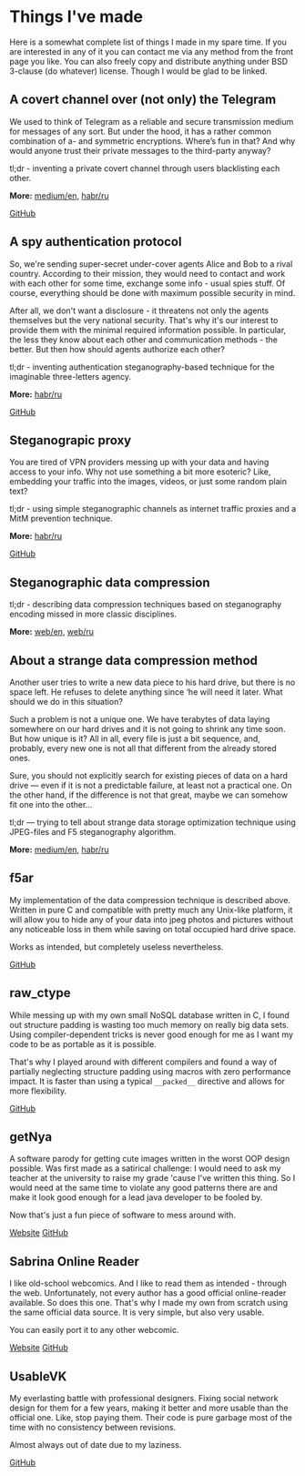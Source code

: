 # Things I've made

Here is a somewhat complete list of things I made in my spare time. If you are interested in any of it you can contact me via any method from the front page you like. You can also freely copy and distribute anything under BSD 3-clause (do whatever) license. Though I would be glad to be linked.

## A covert channel over (not only) the Telegram

We used to think of Telegram as a reliable and secure transmission medium for messages of any sort. But under the hood, it has a rather common combination of a- and symmetric encryptions. Where’s fun in that? And why would anyone trust their private messages to the third-party anyway?

tl;dr - inventing a private covert channel through users blacklisting each other.

**More:** [medium/en](https://medium.com/@labunskya/secret-telegrams-bdd2035b6e84), [habr/ru](https://habr.com/ru/post/451954)

[GitHub](https://github.com/LabunskyA/covertele)

## A spy authentication protocol

So, we're sending super-secret under-cover agents Alice and Bob to a rival country. According to their mission, they would need to contact and work with each other for some time, exchange some info - usual spies stuff. Of course, everything should be done with maximum possible security in mind.

After all, we don't want a disclosure - it threatens not only the agents themselves but the very national security. That's why it's our interest to provide them with the minimal required information possible. In particular, the less they know about each other and communication methods - the better. But then how should agents authorize each other?

tl;dr - inventing authentication steganography-based technique for the imaginable three-letters agency.

**More:** [habr/ru](https://habr.com/ru/post/456670/)

[GitHub](https://github.com/LabunskyA/StegoAuth)


## Steganograpic proxy
You are tired of VPN providers messing up with your data and having access to your info. Why not use something a bit more esoteric? Like, embedding your traffic into the images, videos, or just some random plain text?

tl;dr - using simple steganographic channels as internet traffic proxies and a MitM prevention technique.

**More:** [habr/ru](https://habr.com/ru/post/319148/)

[GitHub](https://github.com/LabunskyA/StegoProxy)


## Steganographic data compression
tl;dr - describing data compression techniques based on steganography encoding missed in more classic disciplines.

**More:** [web/en](stego_compression), [web/ru](stego_compression/ru)

## About a strange data compression method
Another user tries to write a new data piece to his hard drive, but there is no space left. He refuses to delete anything since ‘he will need it later. What should we do in this situation?

Such a problem is not a unique one. We have terabytes of data laying somewhere on our hard drives and it is not going to shrink any time soon. But how unique is it? All in all, every file is just a bit sequence, and, probably, every new one is not all that different from the already stored ones.

Sure, you should not explicitly search for existing pieces of data on a hard drive — even if it is not a predictable failure, at least not a practical one. On the other hand, if the difference is not that great, maybe we can somehow fit one into the other…


tl;dr — trying to tell about strange data storage optimization technique using JPEG-files and F5 steganography algorithm.

**More:** [medium/en](https://medium.com/@labunskya/about-a-strange-data-compression-method-4d0d9d2e5714), [habr/ru](https://habr.com/ru/post/453332/)

## f5ar

My implementation of the data compression technique is described above. Written in pure C and compatible with pretty much any Unix-like platform, it will allow you to hide any of your data into jpeg photos and pictures without any noticeable loss in them while saving on total occupied hard drive space.

Works as intended, but completely useless nevertheless.

[GitHub](https://github.com/LabunskyA/f5ar)

## raw_ctype

While messing up with my own small NoSQL database written in C, I found out structure padding is wasting too much memory on really big data sets. Using compiler-dependent tricks is never good enough for me as I want my code to be as portable as it is possible. 

That's why I played around with different compilers and found a way of partially neglecting structure padding using macros with zero performance impact. It is faster than using a typical `__packed__` directive and allows for more flexibility.

[GitHub](https://gist.github.com/LabunskyA/4ac8bcf10c70e7223fe4a8c0b201f897)

## getNya

A software parody for getting cute images written in the worst OOP design possible. Was first made as a satirical challenge: I would need to ask my teacher at the university to raise my grade 'cause I've written this thing. So I would need at the same time to violate any good patterns there are and make it look good enough for a lead java developer to be fooled by.

Now that's just a fun piece of software to mess around with.

[Website](http://labunskya.github.io/getNya/)
[GitHub](https://github.com/LabunskyA/getNya)

## Sabrina Online Reader

I like old-school webcomics. And I like to read them as intended - through the web. Unfortunately, not every author has a good official online-reader available. So does this one. That's why I made my own from scratch using the same official data source. It is very simple, but also very usable. 

You can easily port it to any other webcomic.

[Website](https://labunskya.github.io/SabrinaOnlineReader/)
[GitHub](https://github.com/LabunskyA/SabrinaOnlineReader)


## UsableVK

My everlasting battle with professional designers. Fixing social network design for them for a few years, making it better and more usable than the official one. Like, stop paying them. Their code is pure garbage most of the time with no consistency between revisions.

Almost always out of date due to my laziness.

[GitHub](https://github.com/LabunskyA/UsableVK)